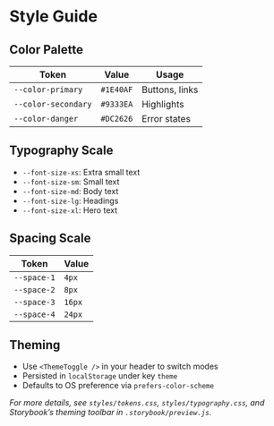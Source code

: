 # Style Guide

## Color Palette

| Token                  | Value       | Usage             |
|------------------------|-------------|-------------------|
| `--color-primary`      | `#1E40AF`   | Buttons, links    |
| `--color-secondary`    | `#9333EA`   | Highlights        |
| `--color-danger`       | `#DC2626`   | Error states      |

## Typography Scale

- `--font-size-xs`: Extra small text  
- `--font-size-sm`: Small text  
- `--font-size-md`: Body text  
- `--font-size-lg`: Headings  
- `--font-size-xl`: Hero text  

## Spacing Scale

| Token      | Value  |
|------------|--------|
| `--space-1`| `4px`  |
| `--space-2`| `8px`  |
| `--space-3`| `16px` |
| `--space-4`| `24px` |

## Theming

- Use `<ThemeToggle />` in your header to switch modes  
- Persisted in `localStorage` under key `theme`  
- Defaults to OS preference via `prefers-color-scheme`  

_For more details, see `styles/tokens.css`, `styles/typography.css`, and Storybook’s theming toolbar in `.storybook/preview.js`._